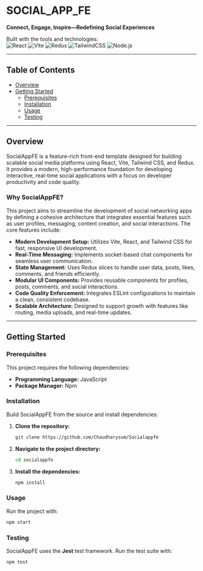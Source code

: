 # SOCIAL_APP_FE

**Connect, Engage, Inspire—Redefining Social Experiences**

Built with the tools and technologies:  
![React](https://img.shields.io/badge/React-61DAFB?logo=react&logoColor=fff) 
![Vite](https://img.shields.io/badge/Vite-646CFF?logo=vite&logoColor=fff) 
![Redux](https://img.shields.io/badge/Redux-764ABC?logo=redux&logoColor=fff) 
![TailwindCSS](https://img.shields.io/badge/TailwindCSS-38B2AC?logo=tailwindcss&logoColor=fff) 
![Node.js](https://img.shields.io/badge/Node.js-339933?logo=nodedotjs&logoColor=fff)

---

## Table of Contents
- [Overview](#overview)
- [Getting Started](#getting-started)
  - [Prerequisites](#prerequisites)
  - [Installation](#installation)
  - [Usage](#usage)
  - [Testing](#testing)

---

## Overview

SocialAppFE is a feature-rich front-end template designed for building scalable social media platforms using React, Vite, Tailwind CSS, and Redux. It provides a modern, high-performance foundation for developing interactive, real-time social applications with a focus on developer productivity and code quality.

### Why SocialAppFE?
This project aims to streamline the development of social networking apps by defining a cohesive architecture that integrates essential features such as user profiles, messaging, content creation, and social interactions. The core features include:

- **Modern Development Setup:** Utilizes Vite, React, and Tailwind CSS for fast, responsive UI development.
- **Real-Time Messaging:** Implements socket-based chat components for seamless user communication.
- **State Management:** Uses Redux slices to handle user data, posts, likes, comments, and friends efficiently.
- **Modular UI Components:** Provides reusable components for profiles, posts, comments, and social interactions.
- **Code Quality Enforcement:** Integrates ESLint configurations to maintain a clean, consistent codebase.
- **Scalable Architecture:** Designed to support growth with features like routing, media uploads, and real-time updates.

---

## Getting Started

### Prerequisites
This project requires the following dependencies:

- **Programming Language:** JavaScript  
- **Package Manager:** Npm  

### Installation
Build SocialAppFE from the source and install dependencies:

1. **Clone the repository:**
   ```bash
   git clone https://github.com/Chaudharysum/Socialappfe
   ```

2. **Navigate to the project directory:**
   ```bash
   cd socialappfe
   ```

3. **Install the dependencies:**
   ```bash
   npm install
   ```

### Usage
Run the project with:
```bash
npm start
```

### Testing
SocialAppFE uses the **Jest** test framework. Run the test suite with:
```bash
npm test
```
